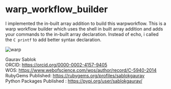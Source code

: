 # warp_workflow_builder
I implemented the in-built array addition to build this warpworkflow. This is a warp workflow builder which uses the shell in built  array addition and adds your commands to the in-built array  declaration. Instead of echo, i called the ```C printf``` to add better syntax declaration. 

![warp](https://github.com/sablokgaurav/warp_workflow_builder/blob/main/warp_workflow_builder.png)

Gaurav Sablok \
ORCID: https://orcid.org/0000-0002-4157-9405 \
WOS: https://www.webofscience.com/wos/author/record/C-5940-2014 \
RubyGems Published: https://rubygems.org/profiles/sablokgaurav \
Python Packages Published : https://pypi.org/user/sablokgaurav/
